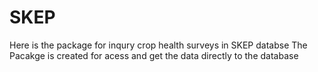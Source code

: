 # SKEP
Here is the package for inqury crop health surveys in SKEP databse
The Pacakge is created for acess and get the data directly to the database
